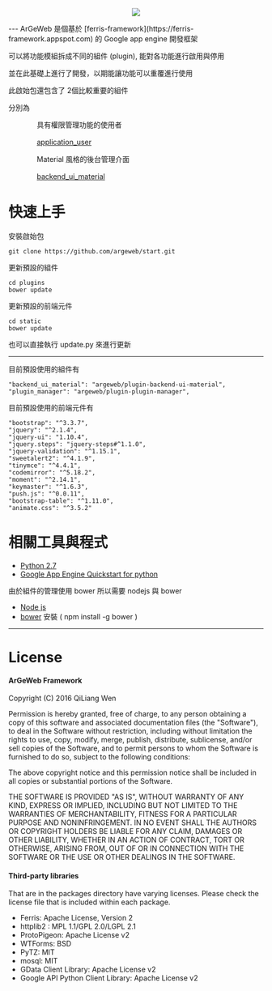 <p align="center">
  <img src="https://lh3.googleusercontent.com/xDZSHCWwnhFV2CJerQaVhhXlo2voaTNhMb8EdWgt3PZOxTOeFn_gA7tRT6EtOxlF5jY6Dz_r9cYYYC83Lj7EButeS5kyyxgIemTo6dnp1-pTySSZ2kKsukfkpoq5Z33d_6J6m1Oohq6zj7OUEW-mOxKDlTdFXAMqvvag02RDXKuZoVUmfTCnYLNC0gaCuV4y0S_cjDQCnBfmXRfi7yz9t5vvxePwJVpYoz_Dh0m_j1vfqmIibbjB8-3CF799CSGYYE8HkVLynB7LTVRkShsq17Wu2tHUts9saKLX2s35zme-MSjKNWGdhddZ62syOtCjj92y7fYw2BECzZgogH4fG9srRtogM5N4woYYXDHJZnCUWoSBxCIHH751uoUeHdU2HmOSDFivBQWg0s9f5iqQ9ro3i2RL5ottvggyVwJVWcXSApiAEYAIwK_0Z1ud3vuyc2eRsfGGQ0r0mXUQFAIB5FtACTnvmpSSOaQ7LXtapSbqD2aSbdtMREjXQRmrQeZEAM5H7MJ4dP2uam4mcRP8kLk7KC_urVr_WwR-OVmUn8Ox1LTdUn_j_ViZbXZkoYgBW0ExVPNSinIXYQDBdOibKYy6PxKolRdNvb1ZyCKMBRgQaH4V=w600-h500-no">
</p>
---
ArGeWeb 是個基於 [ferris-framework](https://ferris-framework.appspot.com) 的 Google app engine 開發框架

可以將功能模組拆成不同的組件 (plugin), 能對各功能進行啟用與停用

並在此基礎上進行了開發，以期能讓功能可以重覆進行使用

此啟始包還包含了 2個比較重要的組件

分別為

　　　　具有權限管理功能的使用者
  
　　　　[application_user](https://github.com/argeweb/plugin-application-user)
  
　　　　Material 風格的後台管理介面
  
　　　　[backend_ui_material](https://github.com/argeweb/plugin-backend-ui-material)


# 快速上手

安裝啟始包

    git clone https://github.com/argeweb/start.git
    
更新預設的組件

    cd plugins
    bower update

更新預設的前端元件

    cd static
    bower update

也可以直接執行 update.py 來進行更新
    
    
---
目前預設使用的組件有

    "backend_ui_material": "argeweb/plugin-backend-ui-material",
    "plugin_manager": "argeweb/plugin-plugin-manager",
    
目前預設使用的前端元件有

    "bootstrap": "^3.3.7",
    "jquery": "^2.1.4",
    "jquery-ui": "1.10.4",
    "jquery.steps": "jquery-steps#^1.1.0",
    "jquery-validation": "^1.15.1",
    "sweetalert2": "^4.1.9",
    "tinymce": "^4.4.1",
    "codemirror": "^5.18.2",
    "moment": "^2.14.1",
    "keymaster": "^1.6.3",
    "push.js": "^0.0.11",
    "bootstrap-table": "^1.11.0",
    "animate.css": "^3.5.2"

# 相關工具與程式
* [Python 2.7](https://www.python.org/downloads/)
* [Google App Engine Quickstart for python](https://cloud.google.com/appengine/docs/python/quickstart) 

由於組件的管理使用 bower 所以需要 nodejs 與 bower

* [Node js](https://nodejs.org/en/) 
* [bower](https://bower.io/)    安裝 ( npm install -g bower )

---
# License
#### ArGeWeb Framework

Copyright (C) 2016 QiLiang Wen

Permission is hereby granted, free of charge, to any person obtaining a copy of this software and associated documentation files (the "Software"), to deal in the Software without restriction, including without limitation the rights to use, copy, modify, merge, publish, distribute, sublicense, and/or sell copies of the Software, and to permit persons to whom the Software is furnished to do so, subject to the following conditions:

The above copyright notice and this permission notice shall be included in all copies or substantial portions of the Software.

THE SOFTWARE IS PROVIDED "AS IS", WITHOUT WARRANTY OF ANY KIND, EXPRESS OR IMPLIED, INCLUDING BUT NOT LIMITED TO THE WARRANTIES OF MERCHANTABILITY, FITNESS FOR A PARTICULAR PURPOSE AND NONINFRINGEMENT. IN NO EVENT SHALL THE AUTHORS OR COPYRIGHT HOLDERS BE LIABLE FOR ANY CLAIM, DAMAGES OR OTHER LIABILITY, WHETHER IN AN ACTION OF CONTRACT, TORT OR OTHERWISE, ARISING FROM, OUT OF OR IN CONNECTION WITH THE SOFTWARE OR THE USE OR OTHER DEALINGS IN THE SOFTWARE.

#### Third-party libraries
 
That are in the packages directory have varying licenses. Please check the license file that is included within each package.

* Ferris: Apache License, Version 2
* httplib2 : MPL 1.1/GPL 2.0/LGPL 2.1
* ProtoPigeon: Apache License v2
* WTForms: BSD
* PyTZ: MIT
* mosql: MIT
* GData Client Library: Apache License v2
* Google API Python Client Library: Apache License v2
